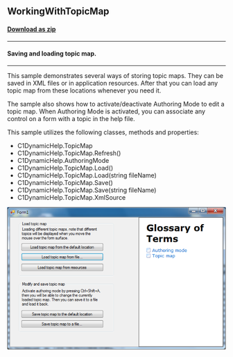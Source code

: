 ## WorkingWithTopicMap
#### [Download as zip](https://grapecity.github.io/DownGit/#/home?url=https://github.com/GrapeCity/ComponentOne-WinForms-Samples/tree/master/NetFramework\DynamicHelp\CS\WorkingWithTopicMap)
____
#### Saving and loading topic map.
____
This sample demonstrates several ways of storing topic maps. They can be saved in XML files or in application resources.
After that you can load any topic map from these locations whenever you need it.

The sample also shows how to activate/deactivate Authoring Mode to edit a topic map.
When Authoring Mode is activated, you can associate any control on a form with a topic in the help file.

This sample utilizes the following classes, methods and properties:

* C1DynamicHelp.TopicMap
* C1DynamicHelp.TopicMap.Refresh()
* C1DynamicHelp.AuthoringMode
* C1DynamicHelp.TopicMap.Load()
* C1DynamicHelp.TopicMap.Load(string fileName)
* C1DynamicHelp.TopicMap.Save()
* C1DynamicHelp.TopicMap.Save(string fileName)
* C1DynamicHelp.TopicMap.XmlSource

![screenshot](screenshot.png)
